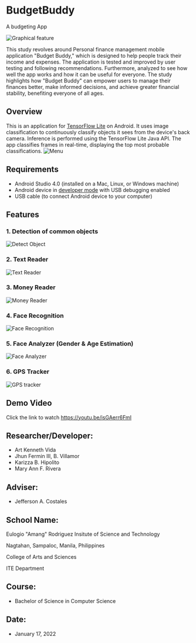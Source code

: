 # BudgetBuddy
A budgeting App

![Graphical feature](https://user-images.githubusercontent.com/106217907/171543093-c84fe5e5-69db-4cd2-ac34-a2dea168c2d0.jpg)

This study revolves around Personal finance management mobile application "Budget Buddy," which is designed to help people track their income and expenses. The application is tested and improved by user testing and following recommendations.  Furthermore, analyzed to see how well the app works and how it can be useful for everyone. The study highlights how "Budget Buddy" can empower users to manage their finances better, make informed decisions, and achieve greater financial stability, benefiting everyone of all ages.

## Overview
This is an application for [TensorFlow Lite](https://www.tensorflow.org/lite) on Android. It uses image classification to continuously classify objects it sees from the device's back camera. Inference is performed using the TensorFlow Lite Java API. The app classifies frames in real-time, displaying the top most probable classifications.
![Menu](https://user-images.githubusercontent.com/106217907/171542945-4c369296-98ef-4682-86ba-a80f3c5d84f6.jpg)

## Requirements
*   Android Studio 4.0 (installed on a Mac, Linux, or Windows machine)
*   Android device in [developer mode](https://developer.android.com/studio/debug/dev-options) with USB debugging enabled
*   USB cable (to connect Android device to your computer)

## Features
### 1. Detection of common objects
![Detect Object](https://user-images.githubusercontent.com/106217907/171542959-200f9c7d-6941-4d15-9d19-e4613f8259a0.jpg)
### 2. Text Reader
![Text Reader](https://user-images.githubusercontent.com/106217907/171542966-735cdd56-39e6-42bc-bf9c-eb1701f35441.jpg)
### 3. Money Reader
![Money Reader](https://user-images.githubusercontent.com/106217907/171542973-1c02d216-a76a-4362-aced-c837666b4d67.jpg)
### 4. Face Recognition
![Face Recognition](https://user-images.githubusercontent.com/106217907/171542988-329de313-97e3-480f-be11-cfbd336bca92.jpg)
### 5. Face Analyzer (Gender & Age Estimation)
![Face Analyzer](https://user-images.githubusercontent.com/106217907/171543450-73faa700-73f4-4db9-9ef5-ca4cc47a1f47.jpg)
### 6. GPS Tracker
![GPS tracker](https://user-images.githubusercontent.com/106217907/171542995-2953cc09-0a24-454b-a146-49e44c1c27d0.jpg)

## Demo Video
Click the link to watch https://youtu.be/isGAerr6FmI

## Researcher/Developer:
* Art Kenneth Vida
* Jhun Fermin III, B. Villamor
* Karizza B. Hipolito
* Mary Ann F. Rivera

## Adviser: 
* Jefferson A. Costales

## School Name:
Eulogio "Amang" Rodriguez Insitute of Science and Technology

Nagtahan, Sampaloc, Manila, Philippines

College of Arts and Sciences

ITE Department

## Course: 
* Bachelor of Science in Computer Science

## Date: 
* January 17, 2022
